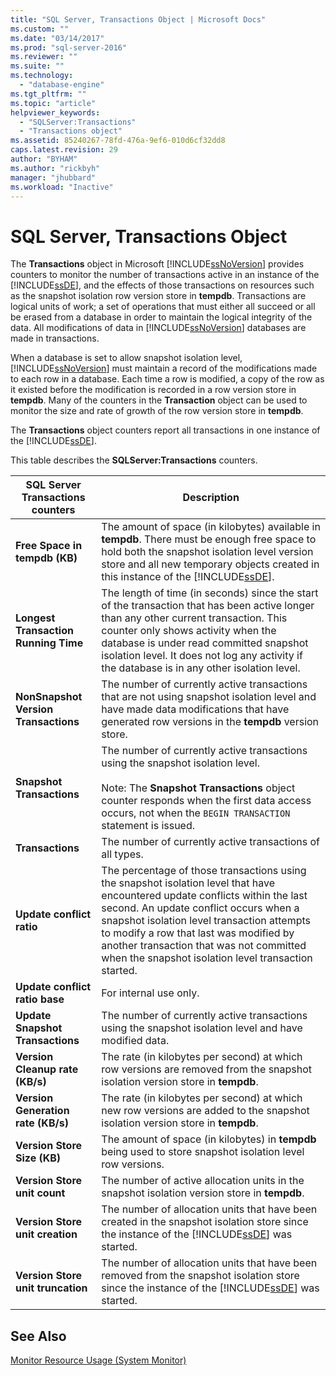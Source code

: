 ```yaml
---
title: "SQL Server, Transactions Object | Microsoft Docs"
ms.custom: ""
ms.date: "03/14/2017"
ms.prod: "sql-server-2016"
ms.reviewer: ""
ms.suite: ""
ms.technology: 
  - "database-engine"
ms.tgt_pltfrm: ""
ms.topic: "article"
helpviewer_keywords: 
  - "SQLServer:Transactions"
  - "Transactions object"
ms.assetid: 85240267-78fd-476a-9ef6-010d6cf32dd8
caps.latest.revision: 29
author: "BYHAM"
ms.author: "rickbyh"
manager: "jhubbard"
ms.workload: "Inactive"
---
```

# SQL Server, Transactions Object
  The **Transactions** object in Microsoft [!INCLUDE[ssNoVersion](../../includes/ssnoversion-md.md)] provides counters to monitor the number of transactions active in an instance of the [!INCLUDE[ssDE](../../includes/ssde-md.md)], and the effects of those transactions on resources such as the snapshot isolation row version store in **tempdb**. Transactions are logical units of work; a set of operations that must either all succeed or all be erased from a database in order to maintain the logical integrity of the data. All modifications of data in [!INCLUDE[ssNoVersion](../../includes/ssnoversion-md.md)] databases are made in transactions.  
  
 When a database is set to allow snapshot isolation level, [!INCLUDE[ssNoVersion](../../includes/ssnoversion-md.md)] must maintain a record of the modifications made to each row in a database. Each time a row is modified, a copy of the row as it existed before the modification is recorded in a row version store in **tempdb**. Many of the counters in the **Transaction** object can be used to monitor the size and rate of growth of the row version store in **tempdb**.  
  
 The **Transactions** object counters report all transactions in one instance of the [!INCLUDE[ssDE](../../includes/ssde-md.md)].  
  
 This table describes the **SQLServer:Transactions** counters.  
  
|SQL Server Transactions counters|Description|  
|--------------------------------------|-----------------|  
|**Free Space in tempdb (KB)**|The amount of space (in kilobytes) available in **tempdb**. There must be enough free space to hold both the snapshot isolation level version store and all new temporary objects created in this instance of the [!INCLUDE[ssDE](../../includes/ssde-md.md)].|  
|**Longest Transaction Running Time**|The length of time (in seconds) since the start of the transaction that has been active longer than any other current transaction. This counter only shows activity when the database is under read committed snapshot isolation level. It does not log any activity if the database is in any other isolation level.|  
|**NonSnapshot Version Transactions**|The number of currently active transactions that are not using snapshot isolation level and have made data modifications that have generated row versions in the **tempdb** version store.|  
|**Snapshot Transactions**|The number of currently active transactions using the snapshot isolation level.<br /><br /> Note: The **Snapshot Transactions** object counter responds when the first data access occurs, not when the `BEGIN TRANSACTION` statement is issued.|  
|**Transactions**|The number of currently active transactions of all types.|  
|**Update conflict ratio**|The percentage of those transactions using the snapshot isolation level that have encountered update conflicts within the last second. An update conflict occurs when a snapshot isolation level transaction attempts to modify a row that last was modified by another transaction that was not committed when the snapshot isolation level transaction started.|  
|**Update conflict ratio base**|For internal use only.|
|**Update Snapshot Transactions**|The number of currently active transactions using the snapshot isolation level and have modified data.|  
|**Version Cleanup rate (KB/s)**|The rate (in kilobytes per second) at which row versions are removed from the snapshot isolation version store in **tempdb**.|  
|**Version Generation rate (KB/s)**|The rate (in kilobytes per second) at which new row versions are added to the snapshot isolation version store in **tempdb**.|  
|**Version Store Size (KB)**|The amount of space (in kilobytes) in **tempdb** being used to store snapshot isolation level row versions.|  
|**Version Store unit count**|The number of active allocation units in the snapshot isolation version store in **tempdb**.|  
|**Version Store unit creation**|The number of allocation units that have been created in the snapshot isolation store since the instance of the [!INCLUDE[ssDE](../../includes/ssde-md.md)] was started.|  
|**Version Store unit truncation**|The number of allocation units that have been removed from the snapshot isolation store since the instance of the [!INCLUDE[ssDE](../../includes/ssde-md.md)] was started.|  
  
## See Also  
 [Monitor Resource Usage &#40;System Monitor&#41;](../../relational-databases/performance-monitor/monitor-resource-usage-system-monitor.md)  
  
  
